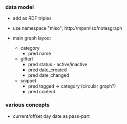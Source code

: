 ### data model

- add as RDF triples
- use namespace "miso"; http://mpsmiso/notesgraph

- main graph layout
  - category
    - pred name
  - gifterl
    - pred status - active/inactive
    - pred date_created
    - pred date_changed
  - snippet
    - pred tagged
      -> category (circular graph?)
    - pred content

### various concepts
- current/offset day date as pass-part
